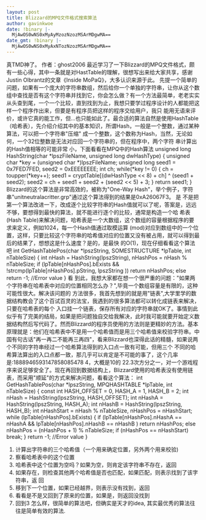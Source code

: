 ```yaml
---
layout: post
title: Blizzard的MPQ文件格式搜索算法
author: gavinkwoe
date: !binary |-
  MjAwOS0wNS0xMyAyMzozNzozMSArMDgwMA==
date_gmt: !binary |-
  MjAwOS0wNS0xMyAxNTozNzozMSArMDgwMA==
---
```

真TMD神了。
作者：ghost2006
最近学习了一下Blizzard的MPQ文件格式，颇有一些心得，其中一条就是对HastTable的理解，很想写出来给大家共享，感谢Justin Olbrantz的文章《Inside MoPaQ》，大多认识来源于此。
先提一个简单的问题，如果有一个庞大的字符串数组，然后给你一个单独的字符串，让你从这个数组中查找是否有这个字符串并找到它，你会怎么做？有一个方法最简单，老老实实从头查到尾，一个一个比较，直到找到为止，我想只要学过程序设计的人都能把这样一个程序作出来，但要是有程序员把这样的程序交给用户，我只
能用无语来评价，或许它真的能工作，但...也只能如此了。最合适的算法自然是使用HashTable（哈希表），先介绍介绍其中的基本知识，所谓Hash，一般是一个整数，通过某种算法，可以把一个字符串"压缩" 成一个整数，这个数称为Hash，当然，无论如何，一个32位整数是无法对应回一个字符串的，但在程序中，两个字符
串计算出的Hash值相等的可能非常 小，下面看看在MPQ中的Hash算法
unsigned long HashString(char *lpszFileName, unsigned long dwHashType)
{
unsigned char *key = (unsigned char *)lpszFileName;
unsigned long seed1 = 0x7FED7FED, seed2 = 0xEEEEEEEE;
int ch;
while(*key != 0)
{
ch = toupper(*key++);
seed1 = cryptTable[(dwHashType << 8) + ch] ^ (seed1 + seed2);
seed2 = ch + seed1 + seed2 + (seed2 << 5) + 3;
}
return seed1;
}
Blizzard的这个算法是非常高效的，被称为"One-Way Hash"，举个例子，字符串"unitneutralacritter.grp"通过这个算法得到的结果是0xA26067F3。
是 不是把第一个算法改进一下，改成逐个比较字符串的Hash值就可以了呢，答案是，远远不够，要想得到最快的算法，就不能进行逐个的比较，通常是构造一个哈 希表(Hash Table)来解决问题，哈希表是一个大数组，这个数组的容量根据程序的要求来定义，例如1024，每一个Hash值通过取模运算 (mod)对应到数组中的一个位置，这样，只要比较这个字符串的哈希值对应的位置又没有被占用，就可以得到最后的结果了，想想这是什么速度？是的，是最快 的O(1)，现在仔细看看这个算法吧
int GetHashTablePos(char *lpszString, SOMESTRUCTURE *lpTable, int nTableSize)
{
int nHash = HashString(lpszString), nHashPos = nHash % nTableSize;
if (lpTable[nHashPos].bExists && !strcmp(lpTable[nHashPos].pString, lpszString
))
return nHashPos;
else
return -1; //Error value
}
看 到此，我想大家都在想一个很严重的问题："如果两个字符串在哈希表中对应的位置相同怎么办？",毕竟一个数组容量是有限的，这种可能性很大。解决该问题的 方法很多，我首先想到的就是用"链表",大学里学的数据结构教会了这个百试百灵的法宝，我遇到的很多算法都可以转化成链表来解决，只要在哈希表的每个 入口挂一个链表，保存所有对应的字符串就OK了。事情到此似乎有了完美的结局，如果是把问题独自交给我解决，此时我可能就要开始定义数据结构然后写代码了。然而Blizzard的程序员使用的方法则是更精妙的方法。基本原理就是：他们在哈希表中不是用一个哈希值而是用三个哈希值来校验字符串。中 国有句古话"再一再二不能再三再四"，看来Blizzard也深得此话的精髓，如果说两个不同的字符串经过一个哈希算法得到的入口点一致有可能，但用三个 不同的哈希算法算出的入口点都一致，那几乎可以肯定是不可能的事了，这个几率是:1888946593147858085478
4，大概是10的 22.3次方分之一，对一个游戏程序来说足够安全了。现在再回到数据结构上，Blizzard使用的哈希表没有使用链表，而采用"顺延"的方式来解决问题，看看这个算法：
int GetHashTablePos(char *lpszString, MPQHASHTABLE *lpTable, int nTableSize)
{
const int HASH_OFFSET = 0, HASH_A = 1, HASH_B = 2;
int nHash = HashString(lpszString, HASH_OFFSET);
int nHashA = HashString(lpszString, HASH_A);
int nHashB = HashString(lpszString, HASH_B);
int nHashStart = nHash % nTableSize, nHashPos = nHashStart;
while (lpTable[nHashPos].bExists)
{
if (lpTable[nHashPos].nHashA == nHashA && lpTable[nHashPos].nHashB == nHashB
)
return nHashPos;
else
nHashPos = (nHashPos + 1) % nTableSize;
if (nHashPos == nHashStart)
break;
}
return -1; //Error value
}
1. 计算出字符串的三个哈希值（一个用来确定位置，另外两个用来校验)
2. 察看哈希表中的这个位置
3. 哈希表中这个位置为空吗？如果为空，则肯定该字符串不存在，返回
4. 如果存在，则检查其他两个哈希值是否也匹配，如果匹配，则表示找到了该字符串，返
回
5. 移到下一个位置，如果已经越界，则表示没有找到，返回
6. 看看是不是又回到了原来的位置，如果是，则返回没找到
7. 回到3
怎么样，很简单的算法吧，但确实是天才的idea, 其实最优秀的算法往往是简单有效的算法.

